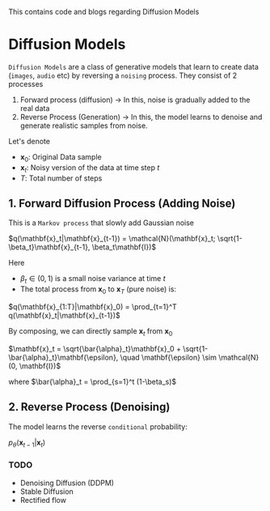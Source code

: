 This contains code and blogs regarding Diffusion Models

# Diffusion Models
`Diffusion Models` are a class of generative models that learn to create data (`images`, `audio` etc) by reversing a `noising` process.
They consist of 2 processes
1. Forward process (diffusion) -> In this, noise is gradually added to the real data
2. Reverse Process (Generation) -> In this, the model learns to denoise and generate realistic samples from noise.

Let's denote
- $\mathbf{x}_0$: Original Data sample
- $\mathbf{x}_t$: Noisy version of the data at time step $t$
- $T$: Total number of steps 

## 1. Forward Diffusion Process (Adding Noise)
This is a `Markov process` that slowly add Gaussian noise

$q(\mathbf{x}_t|\mathbf{x}_{t-1}) = \mathcal{N}(\mathbf{x}_t; \sqrt{1-\beta_t}\mathbf{x}_{t-1}, \beta_t\mathbf{I})$

Here

* $\beta_t \in (0, 1)$ is a small noise variance at time $t$
* The total process from $\mathbf{x}_0$ to $\mathbf{x}_T$ (pure noise) is:

$q(\mathbf{x}_{1:T}|\mathbf{x}_0) = \prod_{t=1}^T q(\mathbf{x}_t|\mathbf{x}_{t-1})$

By composing, we can directly sample $\mathbf{x}_t$ from $\mathbf{x}_0$

$\mathbf{x}_t = \sqrt{\bar{\alpha}_t}\mathbf{x}_0 + \sqrt{1-\bar{\alpha}_t}\mathbf{\epsilon}, \quad \mathbf{\epsilon} \sim \mathcal{N}(0, \mathbf{I})$

where $\bar{\alpha}_t = \prod_{s=1}^t (1-\beta_s)$

## 2. Reverse Process (Denoising)
The model learns the reverse `conditional` probability:

$p_\theta(\mathbf{x}_{t-1}|\mathbf{x}_t)$



### TODO
* Denoising Diffusion (DDPM)
* Stable Diffusion
* Rectified flow